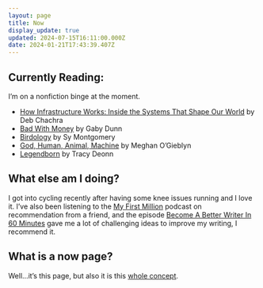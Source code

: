 ```yaml
---
layout: page
title: Now
display_update: true
updated: 2024-07-15T16:11:00.000Z
date: 2024-01-21T17:43:39.407Z
---
```

## Currently Reading:

I’m on a nonfiction binge at the moment.

* [How Infrastructure Works: Inside the Systems That Shape Our World](https://bookshop.org/p/books/how-infrastructure-works-inside-the-systems-that-shape-our-world-deb-chachra/20146889?ean=9780593086599) by Deb Chachra
* [Bad With Money](https://bookshop.org/book/9781501176333) by Gaby Dunn
* [Birdology](https://bookshop.org/book/9781416569855) by Sy Montgomery
* [God, Human, Animal, Machine](https://bookshop.org/book/9780525562719) by Meghan O’Gieblyn
* [Legendborn](https://bookshop.org/p/books/legendborn-tracy-deonn/14391994?ean=9781534441606) by Tracy Deonn

## What else am I doing?

I got into cycling recently after having some knee issues running and I love it. I’ve also been listening to the [My First Million](https://www.mfmpod.com) podcast on recommendation from a friend, and the episode [Become A Better Writer In 60 Minutes](https://www.mfmpod.com/become-a-better-writer-in-60-minutes-masterclass/) gave me a lot of challenging ideas to improve my writing, I recommend it.

## What is a now page?

Well…it’s this page, but also it is this [whole concept](https://nownownow.com/about).
